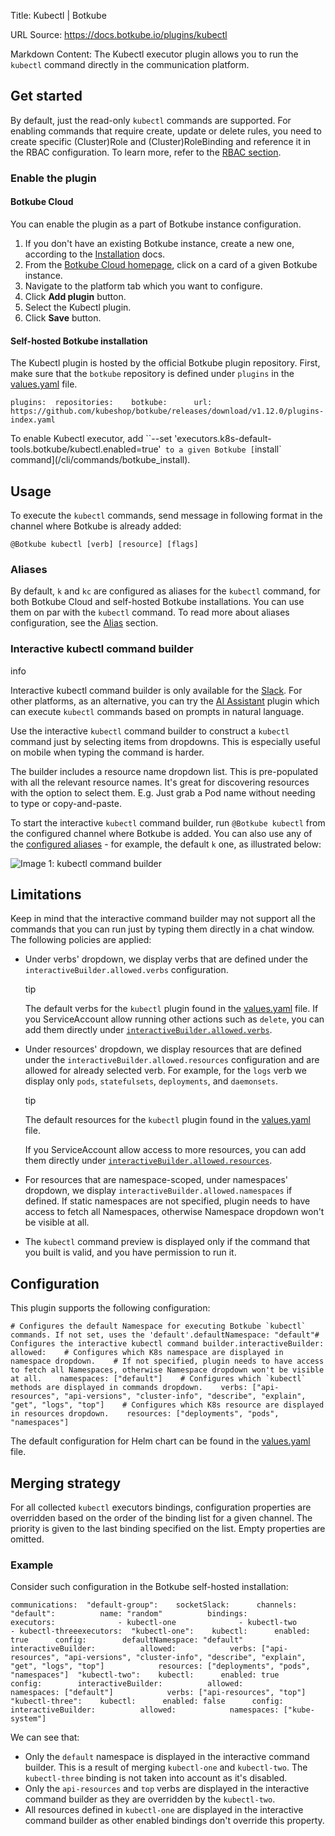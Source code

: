 Title: Kubectl | Botkube

URL Source: https://docs.botkube.io/plugins/kubectl

Markdown Content:
The Kubectl executor plugin allows you to run the `kubectl` command directly in the communication platform.

Get started[​](https://docs.botkube.io/plugins/kubectl/#get-started "Direct link to Get started")
-------------------------------------------------------------------------------------------------

By default, just the read-only `kubectl` commands are supported. For enabling commands that require create, update or delete rules, you need to create specific (Cluster)Role and (Cluster)RoleBinding and reference it in the RBAC configuration. To learn more, refer to the [RBAC section](https://docs.botkube.io/features/rbac).

### Enable the plugin[​](https://docs.botkube.io/plugins/kubectl/#enable-the-plugin "Direct link to Enable the plugin")

#### Botkube Cloud[​](https://docs.botkube.io/plugins/kubectl/#botkube-cloud "Direct link to Botkube Cloud")

You can enable the plugin as a part of Botkube instance configuration.

1.  If you don't have an existing Botkube instance, create a new one, according to the [Installation](https://docs.botkube.io/) docs.
2.  From the [Botkube Cloud homepage](https://app.botkube.io/), click on a card of a given Botkube instance.
3.  Navigate to the platform tab which you want to configure.
4.  Click **Add plugin** button.
5.  Select the Kubectl plugin.
6.  Click **Save** button.

#### Self-hosted Botkube installation[​](https://docs.botkube.io/plugins/kubectl/#self-hosted-botkube-installation "Direct link to Self-hosted Botkube installation")

The Kubectl plugin is hosted by the official Botkube plugin repository. First, make sure that the `botkube` repository is defined under `plugins` in the [values.yaml](https://github.com/kubeshop/botkube/blob/main/helm/botkube/values.yaml) file.

```
plugins:  repositories:    botkube:      url: https://github.com/kubeshop/botkube/releases/download/v1.12.0/plugins-index.yaml
```

To enable Kubectl executor, add \`\`--set 'executors.k8s-default-tools.botkube/kubectl.enabled=true'` to a given Botkube [`install\` command\](/cli/commands/botkube\_install).

Usage[​](https://docs.botkube.io/plugins/kubectl/#usage "Direct link to Usage")
-------------------------------------------------------------------------------

To execute the `kubectl` commands, send message in following format in the channel where Botkube is already added:

```
@Botkube kubectl [verb] [resource] [flags]
```

### Aliases[​](https://docs.botkube.io/plugins/kubectl/#aliases "Direct link to Aliases")

By default, `k` and `kc` are configured as aliases for the `kubectl` command, for both Botkube Cloud and self-hosted Botkube installations. You can use them on par with the `kubectl` command. To read more about aliases configuration, see the [Alias](https://docs.botkube.io/features/executing-commands#command-aliases) section.

### Interactive kubectl command builder[​](https://docs.botkube.io/plugins/kubectl/#interactive-kubectl-command-builder "Direct link to Interactive kubectl command builder")

info

Interactive kubectl command builder is only available for the [Slack](https://docs.botkube.io/installation/slack/). For other platforms, as an alternative, you can try the [AI Assistant](https://docs.botkube.io/plugins/ai-assistant) plugin which can execute `kubectl` commands based on prompts in natural language.

Use the interactive `kubectl` command builder to construct a `kubectl` command just by selecting items from dropdowns. This is especially useful on mobile when typing the command is harder.

The builder includes a resource name dropdown list. This is pre-populated with all the relevant resource names. It's great for discovering resources with the option to select them. E.g. Just grab a Pod name without needing to type or copy-and-paste.

To start the interactive `kubectl` command builder, run `@Botkube kubectl` from the configured channel where Botkube is added. You can also use any of the [configured aliases](https://docs.botkube.io/features/executing-commands#command-aliases) - for example, the default `k` one, as illustrated below:

![Image 1: kubectl command builder](https://docs.botkube.io/assets/images/kc-cmd-builder-90ea740becbf2c0f126436c4a6c013bd.gif)

Limitations[​](https://docs.botkube.io/plugins/kubectl/#limitations "Direct link to Limitations")
-------------------------------------------------------------------------------------------------

Keep in mind that the interactive command builder may not support all the commands that you can run just by typing them directly in a chat window. The following policies are applied:

*   Under verbs' dropdown, we display verbs that are defined under the `interactiveBuilder.allowed.verbs` configuration.
    
    tip
    
    The default verbs for the `kubectl` plugin found in the [values.yaml](https://github.com/kubeshop/botkube/blob/main/helm/botkube/values.yaml) file. If you ServiceAccount allow running other actions such as `delete`, you can add them directly under [`interactiveBuilder.allowed.verbs`](https://docs.botkube.io/plugins/kubectl/#configuration).
    
*   Under resources' dropdown, we display resources that are defined under the `interactiveBuilder.allowed.resources` configuration and are allowed for already selected verb. For example, for the `logs` verb we display only `pods`, `statefulsets`, `deployments`, and `daemonsets`.
    
    tip
    
    The default resources for the `kubectl` plugin found in the [values.yaml](https://github.com/kubeshop/botkube/blob/main/helm/botkube/values.yaml) file.
    
    If you ServiceAccount allow access to more resources, you can add them directly under [`interactiveBuilder.allowed.resources`](https://docs.botkube.io/plugins/kubectl/#configuration).
    
*   For resources that are namespace-scoped, under namespaces' dropdown, we display `interactiveBuilder.allowed.namespaces` if defined. If static namespaces are not specified, plugin needs to have access to fetch all Namespaces, otherwise Namespace dropdown won't be visible at all.
    
*   The `kubectl` command preview is displayed only if the command that you built is valid, and you have permission to run it.
    

Configuration[​](https://docs.botkube.io/plugins/kubectl/#configuration "Direct link to Configuration")
-------------------------------------------------------------------------------------------------------

This plugin supports the following configuration:

```
# Configures the default Namespace for executing Botkube `kubectl` commands. If not set, uses the 'default'.defaultNamespace: "default"# Configures the interactive kubectl command builder.interactiveBuilder:  allowed:    # Configures which K8s namespace are displayed in namespace dropdown.    # If not specified, plugin needs to have access to fetch all Namespaces, otherwise Namespace dropdown won't be visible at all.    namespaces: ["default"]    # Configures which `kubectl` methods are displayed in commands dropdown.    verbs: ["api-resources", "api-versions", "cluster-info", "describe", "explain", "get", "logs", "top"]    # Configures which K8s resource are displayed in resources dropdown.    resources: ["deployments", "pods", "namespaces"]
```

The default configuration for Helm chart can be found in the [values.yaml](https://github.com/kubeshop/botkube/blob/main/helm/botkube/values.yaml) file.

Merging strategy[​](https://docs.botkube.io/plugins/kubectl/#merging-strategy "Direct link to Merging strategy")
----------------------------------------------------------------------------------------------------------------

For all collected `kubectl` executors bindings, configuration properties are overridden based on the order of the binding list for a given channel. The priority is given to the last binding specified on the list. Empty properties are omitted.

### Example[​](https://docs.botkube.io/plugins/kubectl/#example "Direct link to Example")

Consider such configuration in the Botkube self-hosted installation:

```
communications:  "default-group":    socketSlack:      channels:        "default":          name: "random"          bindings:            executors:              - kubectl-one              - kubectl-two              - kubectl-threeexecutors:  "kubectl-one":    kubectl:      enabled: true      config:        defaultNamespace: "default"        interactiveBuilder:          allowed:            verbs: ["api-resources", "api-versions", "cluster-info", "describe", "explain", "get", "logs", "top"]            resources: ["deployments", "pods", "namespaces"]  "kubectl-two":    kubectl:      enabled: true      config:        interactiveBuilder:          allowed:            namespaces: ["default"]            verbs: ["api-resources", "top"]  "kubectl-three":    kubectl:      enabled: false      config:        interactiveBuilder:          allowed:            namespaces: ["kube-system"]
```

We can see that:

*   Only the `default` namespace is displayed in the interactive command builder. This is a result of merging `kubectl-one` and `kubectl-two`. The `kubectl-three` binding is not taken into account as it's disabled.
*   Only the `api-resources` and `top` verbs are displayed in the interactive command builder as they are overridden by the `kubectl-two`.
*   All resources defined in `kubectl-one` are displayed in the interactive command builder as other enabled bindings don't override this property.
